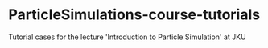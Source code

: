 # ParticleSimulations-course-tutorials
Tutorial cases for the lecture 'Introduction to Particle Simulation' at JKU
